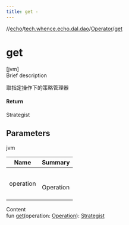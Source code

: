 ```yaml
---
title: get -
---
```

//[echo](../../index.md)/[tech.whence.echo.dal.dao](../index.md)/[Operator](index.md)/[get](get.md)



# get  
[jvm]  
Brief description  


取指定操作下的策略管理器



#### Return  


Strategist



## Parameters  
  
jvm  
  
|  Name|  Summary| 
|---|---|
| operation| <br><br>Operation<br><br>
  
  
Content  
fun [get](get.md)(operation: [Operation](../-operation/index.md)): [Strategist](../../tech.whence.echo.strategy/-strategist/index.md)  



